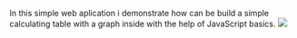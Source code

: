 In this simple web aplication i demonstrate how can be build a simple calculating table with a graph inside with the help of JavaScript basics. 
<img src='table.jpeg'/>